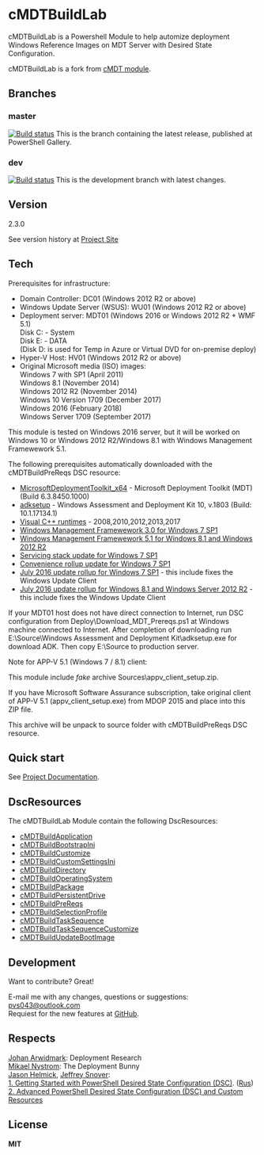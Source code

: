 # cMDTBuildLab

cMDTBuildLab is a Powershell Module to help automize deployment Windows Reference Images on MDT Server with Desired State Configuration.<p>
cMDTBuildLab is a fork from [cMDT module](https://github.com/servicedudes/cmdt).

## Branches

### master
[![Build status](https://ci.appveyor.com/api/projects/status/h8qth51otb888a7v?branch=master&svg=true)](https://ci.appveyor.com/project/pvs043/cmdtbuildlab/branch/master?fullLog=true)
This is the branch containing the latest release, published at PowerShell Gallery.

### dev
[![Build status](https://ci.appveyor.com/api/projects/status/h8qth51otb888a7v?branch=dev&svg=true)](https://ci.appveyor.com/project/pvs043/cmdtbuildlab/branch/dev?fullLog=true)
This is the development branch with latest changes.

## Version
2.3.0

See version history at [Project Site](https://github.com/pvs043/cMDTBuildLab/wiki/Version-History)

## Tech

Prerequisites for infrastructure:
* Domain Controller: DC01 (Windows 2012 R2 or above)
* Windows Update Server (WSUS): WU01 (Windows 2012 R2 or above)
* Deployment server: MDT01 (Windows 2016 or Windows 2012 R2 + WMF 5.1)<br>
    Disk C: - System<br>
    Disk E: - DATA<br>
    (Disk D: is used for Temp in Azure or Virtual DVD for on-premise deploy)
* Hyper-V Host: HV01 (Windows 2012 R2 or above)
* Original Microsoft media (ISO) images:<br>
    Windows 7 with SP1 (April 2011)<br>
    Windows 8.1 (November 2014)<br>
    Windows 2012 R2 (November 2014)<br>
    Windows 10 Version 1709 (December 2017)<br>
    Windows 2016 (February 2018)<br>
    Windows Server 1709 (September 2017)

This module is tested on Windows 2016 server, but it will be worked on Windows 10 or Windows 2012 R2/Windows 8.1 with Windows Management Framewework 5.1.

The following prerequisites automatically downloaded with the cMDTBuildPreReqs DSC resource:
* [MicrosoftDeploymentToolkit_x64](https://www.microsoft.com/en-us/download/details.aspx?id=54259) - Microsoft Deployment Toolkit (MDT) (Build 6.3.8450.1000)
* [adksetup](https://developer.microsoft.com/en-us/windows/hardware/windows-assessment-deployment-kit) - Windows Assessment and Deployment Kit 10, v.1803 (Build: 10.1.17134.1)
* [Visual C++ runtimes](https://support.microsoft.com/en-us/kb/2977003) - 2008,2010,2012,2013,2017
* [Windows Management Framewework 3.0 for Windows 7 SP1](https://www.microsoft.com/en-us/download/details.aspx?id=34595)
* [Windows Management Framewework 5.1 for Windows 8.1 and Windows 2012 R2](http://aka.ms/wmf5latest)
* [Servicing stack update for Windows 7 SP1](https://support.microsoft.com/en-us/kb/3177467)
* [Convenience rollup update for Windows 7 SP1](https://support.microsoft.com/en-us/kb/3125574)
* [July 2016 update rollup for Windows 7 SP1](https://support.microsoft.com/en-us/kb/3172605) - this include fixes the Windows Update Client
* [July 2016 update rollup for Windows 8.1 and Windows Server 2012 R2](https://support.microsoft.com/en-us/kb/3172614) - this include fixes the Windows Update Client

If your MDT01 host does not have direct connection to Internet, run DSC configuration from Deploy\Download_MDT_Prereqs.ps1 at Windows machine connected to Internet. After completion of downloading run E:\Source\Windows Assessment and Deployment Kit\adksetup.exe for download ADK. Then copy E:\Source to production server.

Note for APP-V 5.1 (Windows 7 / 8.1) client:<p>
This module include *fake* archive Sources\appv_client_setup.zip.<p>
If you have Microsoft Software Assurance subscription, take original client of APP-V 5.1 (appv_client_setup.exe) from MDOP 2015 and place into this ZIP file.<p>
This archive will be unpack to source folder with cMDTBuildPreReqs DSC resource.

## Quick start
See [Project Documentation](https://github.com/pvs043/cMDTBuildLab/wiki/Quick-Start).

## DscResources

The cMDTBuildLab Module contain the following DscResources:

* [cMDTBuildApplication](https://github.com/pvs043/cMDTBuildLab/wiki/cMDTBuildApplication)
* [cMDTBuildBootstrapIni](https://github.com/pvs043/cMDTBuildLab/wiki/cMDTBuildBootstrapIni)
* [cMDTBuildCustomize](https://github.com/pvs043/cMDTBuildLab/wiki/cMDTBuildCustomize)
* [cMDTBuildCustomSettingsIni](https://github.com/pvs043/cMDTBuildLab/wiki/cMDTBuildCustomSettingsIni)
* [cMDTBuildDirectory](https://github.com/pvs043/cMDTBuildLab/wiki/cMDTBuildDirectory)
* [cMDTBuildOperatingSystem](https://github.com/pvs043/cMDTBuildLab/wiki/cMDTBuildOperatingSystem)
* [cMDTBuildPackage](https://github.com/pvs043/cMDTBuildLab/wiki/cMDTBuildPackage)
* [cMDTBuildPersistentDrive](https://github.com/pvs043/cMDTBuildLab/wiki/cMDTBuildPersistentDrive)
* [cMDTBuildPreReqs](https://github.com/pvs043/cMDTBuildLab/wiki/cMDTBuildPreReqs)
* [cMDTBuildSelectionProfile](https://github.com/pvs043/cMDTBuildLab/wiki/cMDTBuildSelectionProfile)
* [cMDTBuildTaskSequence](https://github.com/pvs043/cMDTBuildLab/wiki/cMDTBuildTaskSequence)
* [cMDTBuildTaskSequenceCustomize](https://github.com/pvs043/cMDTBuildLab/wiki/cMDTBuildTaskSequenceCustomize)
* [cMDTBuildUpdateBootImage](https://github.com/pvs043/cMDTBuildLab/wiki/cMDTBuildUpdateBootImage)

## Development

Want to contribute? Great!

E-mail me with any changes, questions or suggestions: pvs043@outlook.com<br>
Requiest for the new features at [GitHub](https://github.com/pvs043/cMDTBuildLab/issues).

## Respects

[Johan Arwidmark](http://deploymentresearch.com/Research): Deployment Research<br>
[Mikael Nystrom](https://anothermike2.wordpress.com): The Deployment Bunny<br>
[Jason Helmick](https://twitter.com/theJasonHelmick), [Jeffrey Snover](https://twitter.com/@jsnover):<br>
[1. Getting Started with PowerShell Desired State Configuration (DSC)](https://mva.microsoft.com/en-US/training-courses/getting-started-with-powershell-desired-state-configuration-dsc--8672?l=ZwHuclG1_2504984382). ([Rus](https://mva.microsoft.com/ru/training-courses/-powershell-dsc--8672?l=dlwgB3wFB_1704984382))<br>
[2. Advanced PowerShell Desired State Configuration (DSC) and Custom Resources](https://mva.microsoft.com/en-US/training-courses/advanced-powershell-desired-state-configuration-dsc-and-custom-resources-8702?l=3DnsS2H1_1504984382)

## License

**MIT**
